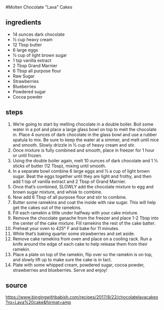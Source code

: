 #Molten Chocolate "Lava" Cakes

## ingredients
* 14 ounces dark chocolate
* ½ cup heavy cream
* 12 Tbsp butter
* 6 large eggs
* ½ cup of light brown sugar
* 1 tsp vanilla extract
* 2 Tbsp Grand Marnier
* 6 Tbsp all purpose flour
* Raw Sugar
* Strawberries
* Blueberries
* Powdered sugar
* Cocoa powder

## steps
1. We’re going to start by melting chocolate in a double boiler. Boil some water in a pot and place a large glass bowl on top to melt the chocolate in. Place 4 ounces of dark chocolate in the glass bowl and use a rubber spatula to mix. Be sure to keep the water at a simmer, and melt until nice and smooth. Slowly drizzle in ½ cup of heavy cream and stir.
2. Once mixture is fully combined and smooth, place in freezer for 1 hour or until frozen.
3.  Using the double boiler again, melt 10 ounces of dark chocolate and 1 ½ sticks of butter (12 Tbsp), mixing until smooth.
4. In a separate bowl combine 6 large eggs and ½ a cup of light brown sugar. Beat the eggs together until they are light and frothy, and then add 1 tsp of vanilla extract and 2 Tbsp of Grand Marnier.
5. Once that’s combined, SLOWLY add the chocolate mixture to egg and brown sugar mixture, and whisk to combine.
6. Now add 6 Tbsp of all purpose flour and stir to combine.
7. Butter some ramekins and coat the inside with raw sugar. This will help get the cakes out of the ramekins.
8. Fill each ramekin a little under halfway with your cake mixture.
8. Remove the chocolate ganache from the freezer and place 1-2 Tbsp into the center of the cake mixture. Fill ramekins the rest of the cake batter.
9. Preheat your oven to 425° F and bake for 11 minutes.
10. While that’s baking quarter some strawberries and set aside.
11. Remove cake ramekins from oven and place on a cooling rack. Run a knife around the edge of each cake to help release them from their ramekin.
12. Place a plate on top of the ramekin, flip over so the ramekin is on top, and slowly lift up to make sure the cake is in tact.
13. Plate with some whipped cream, powdered sugar, cocoa powder, strawberries and blueberries.
Serve and enjoy!

## source
https://www.bingingwithbabish.com/recipes/2017/8/22/chocolatelavacakes?rq=Lava%20cake&format=amp
